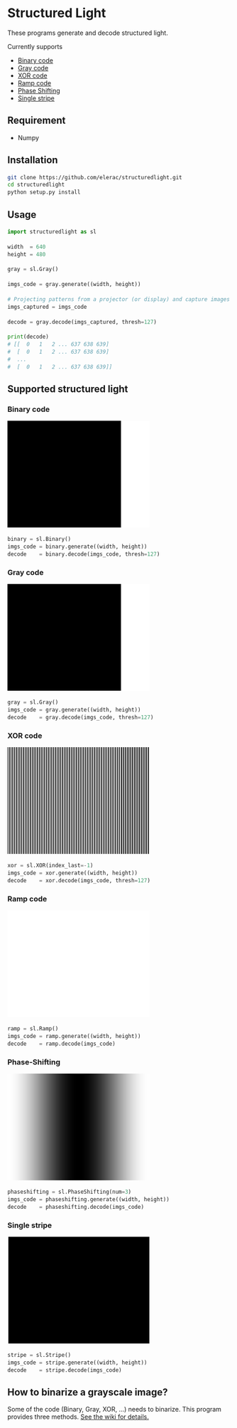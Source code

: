 # Structured Light
These programs generate and decode structured light. 

Currently supports 
* [Binary code](#Binary-code)
* [Gray code](#Gray-code)
* [XOR code](#XOR-code)
* [Ramp code](#Ramp-code)
* [Phase Shifting](#Phase-Shifting)
* [Single stripe](#Single-stripe)

## Requirement
* Numpy

## Installation
```sh
git clone https://github.com/elerac/structuredlight.git 
cd structuredlight
python setup.py install
```

## Usage
```python
import structuredlight as sl

width  = 640
height = 480

gray = sl.Gray()

imgs_code = gray.generate((width, height))

# Projecting patterns from a projector (or display) and capture images
imgs_captured = imgs_code

decode = gray.decode(imgs_captured, thresh=127)

print(decode)
# [[  0   1   2 ... 637 638 639]
#  [  0   1   2 ... 637 638 639]
#  ...
#  [  0   1   2 ... 637 638 639]]
```

## Supported structured light

### Binary code
![](documents/binary.gif)
```python
binary = sl.Binary()
imgs_code = binary.generate((width, height))
decode    = binary.decode(imgs_code, thresh=127)
```

### Gray code
![](documents/gray.gif)
```python
gray = sl.Gray()
imgs_code = gray.generate((width, height))
decode    = gray.decode(imgs_code, thresh=127)
```

### XOR code
![](documents/xor.gif)
```python
xor = sl.XOR(index_last=-1)
imgs_code = xor.generate((width, height))
decode    = xor.decode(imgs_code, thresh=127)
```

### Ramp code
![](documents/ramp.gif)
```python
ramp = sl.Ramp()
imgs_code = ramp.generate((width, height))
decode    = ramp.decode(imgs_code)
```

### Phase-Shifting
![](documents/phaseshifting.gif)
```python
phaseshifting = sl.PhaseShifting(num=3)
imgs_code = phaseshifting.generate((width, height))
decode    = phaseshifting.decode(imgs_code)
```

### Single stripe
![](documents/stripe.gif)
```python
stripe = sl.Stripe()
imgs_code = stripe.generate((width, height))
decode    = stripe.decode(imgs_code)
```

## How to binarize a grayscale image?
Some of the code (Binary, Gray, XOR, ...) needs to binarize. This program provides three methods. [See the wiki for details.](https://github.com/elerac/structuredlight/wiki#how-to-binarize-a-grayscale-image)
